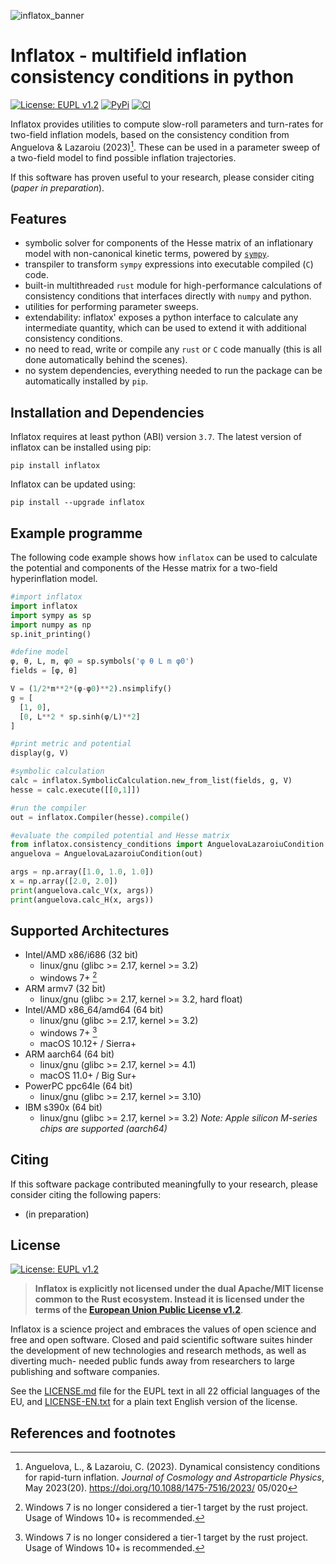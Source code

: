 ![inflatox_banner](https://raw.githubusercontent.com/smups/inflatox/dev/logos/banner.png)
# Inflatox - multifield inflation consistency conditions in python
[![License: EUPL v1.2](https://img.shields.io/badge/License-EUPLv1.2-blue.svg)](https://joinup.ec.europa.eu/collection/eupl/eupl-text-eupl-12)
[![PyPi](https://img.shields.io/pypi/v/inflatox)](https://pypi.org/project/inflatox)
[![CI](https://github.com/smups/inflatox/actions/workflows/CI.yml/badge.svg)](https://github.com/smups/inflatox/actions/workflows/CI.yml)

Inflatox provides utilities to compute slow-roll parameters and turn-rates for
two-field inflation models, based on the consistency condition from Anguelova &
Lazaroiu (2023)[^1]. These can be used in a parameter sweep of a two-field
model to find possible inflation trajectories.

If this software has proven useful to your research, please consider citing
(_paper in preparation_).

## Features
- symbolic solver for components of the Hesse matrix of an inflationary model
  with non-canonical kinetic terms, powered by [`sympy`](https://www.sympy.org).
- transpiler to transform `sympy` expressions into executable compiled (`C`) code.
- built-in multithreaded `rust` module for high-performance calculations of
  consistency conditions that interfaces directly with `numpy` and python.
- utilities for performing parameter sweeps.
- extendability: inflatox' exposes a python interface to calculate any intermediate
  quantity, which can be used to extend it with additional consistency conditions.
- no need to read, write or compile any `rust` or `C` code manually
  (this is all done automatically behind the scenes).
- no system dependencies, everything needed to run the package can be automatically
  installed by `pip`.

## Installation and Dependencies
Inflatox requires at least python (ABI) version `3.7`. The latest version of
inflatox can be installed using pip:
```console
pip install inflatox
```
Inflatox can be updated using:
```console
pip install --upgrade inflatox
```

## Example programme
The following code example shows how `inflatox` can be used to calculate the
potential and components of the Hesse matrix for a two-field hyperinflation model.
```python
#import inflatox
import inflatox
import sympy as sp
import numpy as np
sp.init_printing()

#define model
φ, θ, L, m, φ0 = sp.symbols('φ θ L m φ0')
fields = [φ, θ]

V = (1/2*m**2*(φ-φ0)**2).nsimplify()
g = [
  [1, 0],
  [0, L**2 * sp.sinh(φ/L)**2]
]

#print metric and potential
display(g, V)

#symbolic calculation
calc = inflatox.SymbolicCalculation.new_from_list(fields, g, V)
hesse = calc.execute([[0,1]])

#run the compiler
out = inflatox.Compiler(hesse).compile()

#evaluate the compiled potential and Hesse matrix
from inflatox.consistency_conditions import AnguelovaLazaroiuCondition
anguelova = AnguelovaLazaroiuCondition(out)

args = np.array([1.0, 1.0, 1.0])
x = np.array([2.0, 2.0])
print(anguelova.calc_V(x, args))
print(anguelova.calc_H(x, args))
```

## Supported Architectures
- Intel/AMD x86/i686 (32 bit)
  - linux/gnu (glibc >= 2.17, kernel >= 3.2)
  - windows 7+ [^2]
- ARM armv7 (32 bit)
  - linux/gnu (glibc >= 2.17, kernel >= 3.2, hard float)
- Intel/AMD x86_64/amd64 (64 bit)
  - linux/gnu (glibc >= 2.17, kernel >= 3.2)
  - windows 7+ [^2]
  - macOS 10.12+ / Sierra+
- ARM aarch64 (64 bit)
  - linux/gnu (glibc >= 2.17, kernel >= 4.1)
  - macOS 11.0+ / Big Sur+
- PowerPC ppc64le (64 bit)
  - linux/gnu (glibc >= 2.17, kernel >= 3.10)
- IBM s390x (64 bit)
  - linux/gnu (glibc >= 2.17, kernel >= 3.2)
*Note: Apple silicon M-series chips are supported (aarch64)*

## Citing
If this software package contributed meaningfully to your research, please
consider citing the following papers:
- (in preparation)

## License
[![License: EUPL v1.2](https://img.shields.io/badge/License-EUPLv1.2-blue.svg)](https://joinup.ec.europa.eu/collection/eupl/eupl-text-eupl-12)
>**Inflatox is explicitly not licensed under the dual
Apache/MIT license common to the Rust ecosystem. Instead it is licensed under
the terms of the [European Union Public License v1.2](https://joinup.ec.europa.eu/collection/eupl/eupl-text-eupl-12)**.

Inflatox is a science project and embraces the values of open science and free
and open software. Closed and paid scientific software suites hinder the
development of new technologies and research methods, as well as diverting much-
needed public funds away from researchers to large publishing and software
companies.

See the [LICENSE.md](../LICENSE.md) file for the EUPL text in all 22 official
languages of the EU, and [LICENSE-EN.txt](../LICENSE-EN.txt) for a plain text
English version of the license.

## References and footnotes
[^1]: Anguelova, L., & Lazaroiu, C. (2023). Dynamical consistency conditions for
  rapid-turn inflation. *Journal of Cosmology and Astroparticle Physics*,
  May 2023(20). https://doi.org/10.1088/1475-7516/2023/ 05/020
[^2]: Windows 7 is no longer considered a tier-1 target by the rust project. Usage
  of Windows 10+ is recommended.
